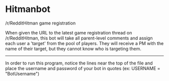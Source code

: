 Hitmanbot
=========

/r/RedditHitman game registration

When given the URL to the latest game registration thread on /r/RedditHitman, this bot will take all parent-level comments and assign each user a 'target' from the pool of players. They will receive a PM with the name of their target, but they cannot know who is targeting them.

---------

In order to run this program, notice the lines near the top of the file and place the username and password of your bot in quotes (ex: USERNAME = "BotUsername")
